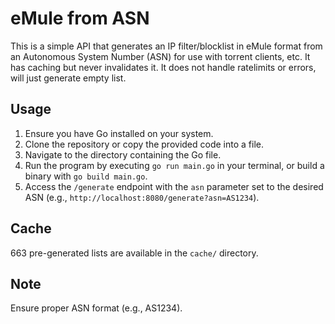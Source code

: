# eMule from ASN

This is a simple API that generates an IP filter/blocklist in eMule format from an Autonomous System Number (ASN) for use with torrent clients, etc. It has caching but never invalidates it. It does not handle ratelimits or errors, will just generate empty list.

## Usage

1. Ensure you have Go installed on your system.
2. Clone the repository or copy the provided code into a file.
3. Navigate to the directory containing the Go file.
4. Run the program by executing `go run main.go` in your terminal, or build a binary with `go build main.go`.
5. Access the `/generate` endpoint with the `asn` parameter set to the desired ASN (e.g., `http://localhost:8080/generate?asn=AS1234`).

## Cache

663 pre-generated lists are available in the `cache/` directory.

## Note

Ensure proper ASN format (e.g., AS1234).